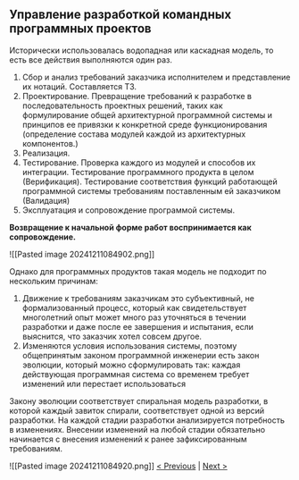 
## Управление разработкой командных программных проектов


Исторически использовалась водопадная или каскадная модель, то есть все действия
выполняются один раз.

1. Сбор и анализ требований заказчика исполнителем и представление их нотаций.
    Составляется ТЗ.
2. Проектирование. Превращение требований к разработке в последовательность проектных
    решений, таких как формулирование общей архитектурной программной системы и
    принципов ее привязки к конкретной среде функционирования (определение состава
    модулей каждой из архитектурных компонентов.)
3. Реализация.
4. Тестирование. Проверка каждого из модулей и способов их интеграции. Тестирование
    программного продукта в целом (Верификация). Тестирование соответствия функций
    работающей программной системы требованиям поставленным ей заказчиком
    (Валидация)
5. Эксплуатация и сопровождение программой системы.

**Возвращение к начальной форме работ воспринимается как сопровождение.**

![[Pasted image 20241211084902.png]]

Однако для программных продуктов такая модель не подходит по нескольким причинам:

1. Движение к требованиям заказчикам это субъективный, не формализованный процесс,
    который как свидетельствует многолетний опыт может много раз уточняться в течении
    разработки и даже после ее завершения и испытания, если выяснится, что заказчик хотел
    совсем другое.
2. Изменяются условия использования системы, поэтому общепринятым законом
    программной инженерии есть закон эволюции, который можно сформулировать так:
    каждая действующая программная система со временем требует изменений или
    перестает использоваться


Закону эволюции соответствует спиральная модель разработки, в которой каждый завиток
спирали, соответствует одной из версий разработки. На каждой стадии разработки анализируется
потребность в изменениях. Внесении изменений на любой стадии обязательно начинается с
внесения изменений к ранее зафиксированным требованиям.

![[Pasted image 20241211084920.png]]
[< Previous](1.md) | [Next >](3.md)
